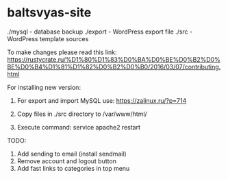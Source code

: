# baltsvyas-site
./mysql - database backup
./export - WordPress export file
./src - WordPress template sources

To make changes please read this link:
https://rustycrate.ru/%D1%80%D1%83%D0%BA%D0%BE%D0%B2%D0%BE%D0%B4%D1%81%D1%82%D0%B2%D0%B0/2016/03/07/contributing.html

For installing new version:
1. For export and import MySQL use:
  https://zalinux.ru/?p=714
  

2. Copy files in ./src directory to /var/www/html/

3. Execute command: service apache2 restart


TODO:
1. Add sending to email (install sendmail)
2. Remove account and logout button
3. Add fast links to categories in top menu